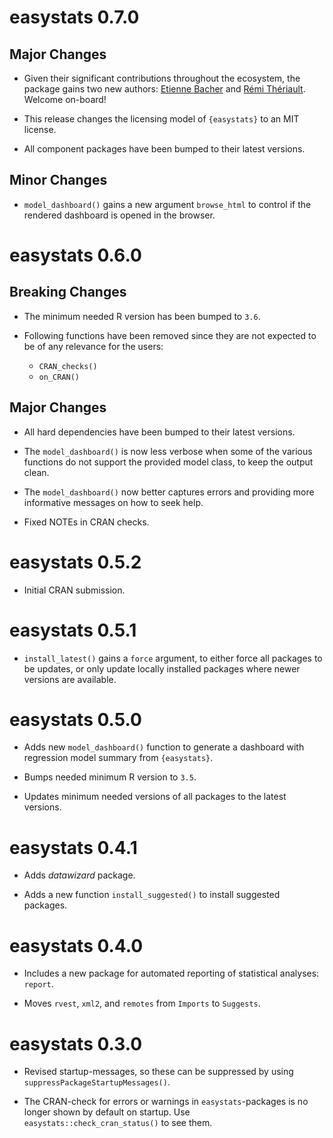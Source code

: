 # easystats 0.7.0

## Major Changes

- Given their significant contributions throughout the ecosystem, the package
  gains two new authors: [Etienne Bacher](https://github.com/etiennebacher) 
  and [Rémi Thériault](https://github.com/rempsyc). Welcome on-board!

- This release changes the licensing model of `{easystats}` to an MIT license.

- All component packages have been bumped to their latest versions.
  
## Minor Changes

- `model_dashboard()` gains a new argument `browse_html` to control if the
  rendered dashboard is opened in the browser.

# easystats 0.6.0

## Breaking Changes

- The minimum needed R version has been bumped to `3.6`.

* Following functions have been removed since they are not expected to be of
  any relevance for the users:

  - `CRAN_checks()`
  - `on_CRAN()`

## Major Changes

* All hard dependencies have been bumped to their latest versions.

* The `model_dashboard()` is now less verbose when some of the various functions
  do not support the provided model class, to keep the output clean.

* The `model_dashboard()` now better captures errors and providing more
  informative messages on how to seek help.

* Fixed NOTEs in CRAN checks.

# easystats 0.5.2

* Initial CRAN submission.

# easystats 0.5.1

* `install_latest()` gains a `force` argument, to either force all packages
  to be updates, or only update locally installed packages where newer
  versions are available.

# easystats 0.5.0

* Adds new `model_dashboard()` function to generate a dashboard with regression
  model summary from `{easystats}`.

* Bumps needed minimum R version to `3.5`.

* Updates minimum needed versions of all packages to the latest versions.

# easystats 0.4.1

* Adds *datawizard* package.

* Adds a new function `install_suggested()` to install suggested packages.

# easystats 0.4.0

* Includes a new package for automated reporting of statistical analyses:
  `report`.

* Moves `rvest`, `xml2`, and `remotes` from `Imports` to `Suggests`.

# easystats 0.3.0

* Revised startup-messages, so these can be suppressed by using
  `suppressPackageStartupMessages()`.

* The CRAN-check for errors or warnings in `easystats`-packages is no longer
  shown by default on startup. Use `easystats::check_cran_status()` to see them.

